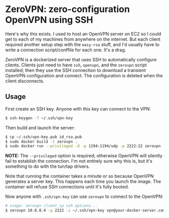 # ZeroVPN: zero-configuration OpenVPN using SSH
Here's why this exists. I used to host an OpenVPN server on EC2 so I could get
to each of my machines from anywhere on the internet. But each client required
another setup step with the `easy-rsa` stuff, and I'd usually have to write a
connection script/conffile for each one. It's a drag.

ZeroVPN is a dockerized server that uses SSH to automatically configure
clients. Clients just need to have `ssh`, `openvpn`, and the `zerovpn` script
installed; then they use the SSH connection to download a transient OpenVPN
configuration and connect. The configuration is deleted when the client
disconnects.

## Usage
First create an SSH key. Anyone with this key can connect to the VPN:

```sh
$ ssh-keygen -f ~/.ssh/vpn-key
```

Then build and launch the server:

```sh
$ cp ~/.ssh/vpn-key.pub id_rsa.pub
$ sudo docker build -t zerovpn .
$ sudo docker run --privileged -d -p 1194:1194/udp -p 2222:22 zerovpn
```

**NOTE:** The `--privileged` option is required; otherwise OpenVPN will
silently fail to establish the connection. I'm not entirely sure why this is,
but it's something to do with the tun/tap drivers.

Note that running the container takes a minute or so because OpenVPN generates
a server key. This happens each time you launch the image. The container will
refuse SSH connections until it's fully booted.

Now anyone with `.ssh/vpn-key` can use `zerovpn` to connect to the OpenVPN:

```sh
# usage: zerovpn client_ip ssh options...
$ zerovpn 10.8.0.4 -p 2222 -i ~/.ssh/vpn-key vpn@your-docker-server.com
```
